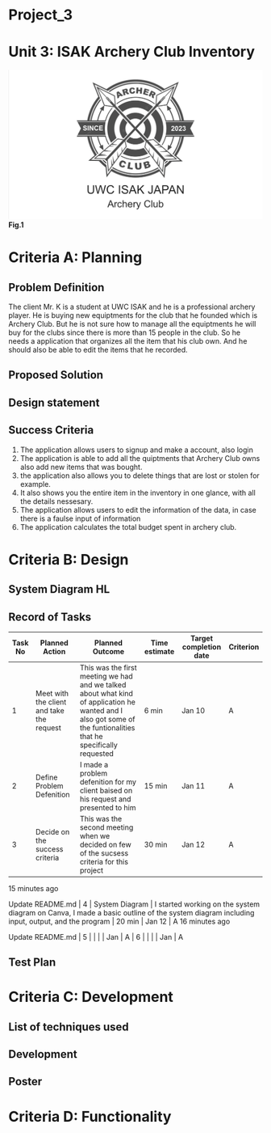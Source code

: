 # Project_3
# Unit 3: ISAK Archery Club Inventory

![Archery_club.png](https://github.com/Verlonskg/Project_3/blob/main/Archery%20club.png)
**Fig.1**

# Criteria A: Planning

## Problem Definition

The client Mr. K is a student at UWC ISAK and he is a professional archery player. He is buying new equiptments for the club that he founded which is Archery Club. But he is not sure how to manage all the equiptments he will buy for the clubs since there is more than 15 people in the club. So he needs a application that organizes all the item that his club own. And he should also be able to edit the items that he recorded.

## Proposed Solution



## Design statement



## Success Criteria

1. The application allows users to signup and make a account, also login
2. The application is able to add all the quiptments that Archery Club owns also add new items that was bought.
3. the application also allows you to delete things that are lost or stolen for example.
4. It also shows you the entire item in the inventory in one glance, with all the details nessesary.
5. The application allows users to edit the information of the data, in case there is a faulse input of information
6. The application calculates the total budget spent in archery club.


# Criteria B: Design

## System Diagram **HL**





## Record of Tasks
| Task No | Planned Action | Planned Outcome | Time estimate | Target completion date | Criterion |
|---------|---------------------------------------------------------------|-----------------------------------------------------------------------------------------------------------------|---------------|------------------------|-----------| 
| 1       | Meet with the client and take the request | This was the first meeting we had and we talked about what kind of application he wanted and I also got some of the funtionalities that he specifically requested | 6 min | Jan 10 | A
| 2       | Define Problem Defenition | I made a problem defenition for my client baised on his request and presented to him | 15 min | Jan 11 | A
| 3       | Decide on the success criteria | This was the second meeting when we decided on few of the sucsess criteria for this project | 30 min | Jan 12 | A
15 minutes ago

Update README.md
| 4       | System Diagram | I started working on the system diagram on Canva, I made a basic outline of the system diagram including input, output, and the program | 20 min | Jan 12 | A
16 minutes ago

Update README.md
| 5       |  |  |  | Jan  | A
| 6       |  |  |  | Jan  | A

## Test Plan

# Criteria C: Development

## List of techniques used

## Development



## Poster



# Criteria D: Functionality


